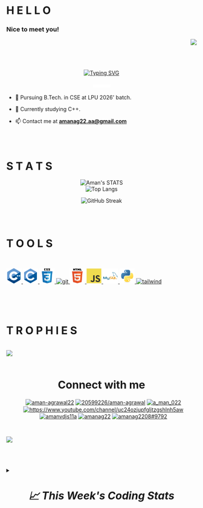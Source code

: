 <h1><strong>H E L L O <img src="https://slackmojis.com/emojis/8809-wave_hello/download" alt="" width=35 /></strong></h1>
<h3><strong>Nice to meet you!</strong></h3>
 <div align="right"> 
	
![](https://vbr.wocr.tk/badge?page_id=https://github.com/Ash-codes18&color=f75c7e&style=for-the-badge&logo=Github)
</div>

<!-- <img src="https://visitor-badge.laobi.icu/badge?page_id=Ash-codes18" alt="visitors"/> -->  
<br>
<br>
<p align="center">
<a href="https://git.io/typing-svg"><img src="https://readme-typing-svg.demolab.com?font=Caveat&weight=700&size=50&pause=1000&color=AA56F7&background=FFF7F100&center=true&vCenter=true&width=500&height=150&lines=Hi%2C!+I'm+Aman+;I'm+a+Software+Engineer" alt="Typing SVG" /></a>
<br>
<br>
<img src="https://github.com/Ash-codes18/Ash-codes18/blob/main/images/image%207.png">
<div>	 

- 🔭 Pursuing B.Tech. in CSE at LPU 2026' batch.

- 🌱 Currently studying C++.

- 📫 Contact me at  **amanag22.aa@gmail.com**

</div>
<br><br>
<div>
<p><h1><strong>S T A T S</strong> </h1></p>
<div align="center">


<!-- ![Aman Agrawal's wakatime stats](https://github-readme-stats.vercel.app/api/wakatime?username=Aman-Agrawal-22&theme=dracula&hide_border=true&show_icons=true) -->
	
	
	
![Aman's STATS](https://github-readme-stats.vercel.app/api?username=Aman-Agrawal-22&show_icons=true&theme=dracula&count_private=true&hide_border=true)	
![Top Langs](https://github-readme-stats.vercel.app/api/top-langs/?username=Aman-Agrawal-22&theme=dracula&langs_count=9&hide_border=true&show_icons=true)
	
	
![GitHub Streak](https://streak-stats.demolab.com/?user=Aman-Agrawal-22&theme=monokai-metallian&hide_border=true&show_icons=true)
</div>
<br>
<br>
<p><h1 align="left"> <strong>T O O L S</strong></h1>
<br>


 <a href="https://www.w3schools.com/cpp/" target="_blank" rel="noreferrer"> <img src="https://raw.githubusercontent.com/devicons/devicon/master/icons/cplusplus/cplusplus-original.svg" alt="cplusplus" width="40" height="40"/> </a><a href="https://www.cprogramming.com/" target="_blank" rel="noreferrer"> <img src="https://raw.githubusercontent.com/devicons/devicon/master/icons/c/c-original.svg" alt="c" width="40" height="40"/> </a><a href="https://www.w3schools.com/css/" target="_blank" rel="noreferrer"> <img src="https://raw.githubusercontent.com/devicons/devicon/master/icons/css3/css3-original-wordmark.svg" alt="css3" width="40" height="40"/> </a> <a href="https://git-scm.com/" target="_blank" rel="noreferrer"> <img src="https://www.vectorlogo.zone/logos/git-scm/git-scm-icon.svg" alt="git" width="40" height="40"/> </a> <a href="https://www.w3.org/html/" target="_blank" rel="noreferrer"> <img src="https://raw.githubusercontent.com/devicons/devicon/master/icons/html5/html5-original-wordmark.svg" alt="html5" width="40" height="40"/> </a> <a href="https://developer.mozilla.org/en-US/docs/Web/JavaScript" target="_blank" rel="noreferrer"> <img src="https://raw.githubusercontent.com/devicons/devicon/master/icons/javascript/javascript-original.svg" alt="javascript" width="40" height="40"/> </a> <a href="https://www.mysql.com/" target="_blank" rel="noreferrer"> <img src="https://raw.githubusercontent.com/devicons/devicon/master/icons/mysql/mysql-original-wordmark.svg" alt="mysql" width="40" height="40"/> </a> <a href="https://www.python.org" target="_blank" rel="noreferrer"> <img src="https://raw.githubusercontent.com/devicons/devicon/master/icons/python/python-original.svg" alt="python" width="40" height="40"/> </a> <a href="https://tailwindcss.com/" target="_blank" rel="noreferrer"> <img src="https://www.vectorlogo.zone/logos/tailwindcss/tailwindcss-icon.svg" alt="tailwind" width="40" height="40"/> </a></p></div>
<div>

<br> <br><br>

<p><h1 align="left"> <strong>T R O P H I E S</strong></h1>
<br>

<img src="https://github-profile-trophy.vercel.app/?username=Aman-Agrawal-22&theme=juicyfresh&no-frame=true" height="325">
<br>
<br>


<h1 align="center"><strong> Connect with me </h1></strong>
<center>
<p align="center">

<div align="center" class="icons-social" style="margin-left: 10px;"><a href="https://www.linkedin.com/in/aman-agrawal22/" target="blank"><img align="center" src="https://raw.githubusercontent.com/rahuldkjain/github-profile-readme-generator/master/src/images/icons/Social/linked-in-alt.svg" alt="aman-agrawal22" height="30" width="40" /></a>
<a href="https://stackoverflow.com/users/20606228/aman-agrawal" target="blank"><img align="center" src="https://raw.githubusercontent.com/rahuldkjain/github-profile-readme-generator/master/src/images/icons/Social/stack-overflow.svg" alt="20599226/aman-agrawal" height="30" width="40" /></a>
<a href="https://www.instagram.com/a_man_022/" target="blank"><img align="center" src="https://raw.githubusercontent.com/rahuldkjain/github-profile-readme-generator/master/src/images/icons/Social/instagram.svg" alt="a_man_022" height="30" width="40" /></a>
<a href="https://www.youtube.com/@amanagrawal5422" target="blank"><img align="center" src="https://raw.githubusercontent.com/rahuldkjain/github-profile-readme-generator/master/src/images/icons/Social/youtube.svg" alt="https://www.youtube.com/channel/uc24ozjupfgljtzgshlnh5aw" height="30" width="40" /></a>
<a href="https://www.hackerrank.com/amanvdjs11a" target="blank"><img align="center" src="https://raw.githubusercontent.com/rahuldkjain/github-profile-readme-generator/master/src/images/icons/Social/hackerrank.svg" alt="amanvdjs11a" height="30" width="40" /></a>
<a href="https://auth.geeksforgeeks.org/user/amanag22" target="blank"><img align="center" src="https://raw.githubusercontent.com/rahuldkjain/github-profile-readme-generator/master/src/images/icons/Social/geeks-for-geeks.svg" alt="amanag22" height="30" width="40" /></a>
<a href="https://discord.gg/amanag2208#9792" target="blank"><img align="center" src="https://raw.githubusercontent.com/rahuldkjain/github-profile-readme-generator/master/src/images/icons/Social/discord.svg" alt="amanag2208#9792" height="30" width="40" /></a></div>
</p>
</center>
<br>

![](https://user-images.githubusercontent.com/73097560/115834477-dbab4500-a447-11eb-908a-139a6edaec5c.gif)


<br><br>
<details>
    <summary><center><h1><strong><em>📈 This Week's Coding Stats</strong></em></h1></center></summary>
	<br><br>
<!--START_SECTION:waka-->
![Code Time](http://img.shields.io/badge/Code%20Time-191%20hrs%2035%20mins-blue)

![Profile Views](http://img.shields.io/badge/Profile%20Views-23-blue)

![Lines of code](https://img.shields.io/badge/From%20Hello%20World%20I%27ve%20Written-253.2%20thousand%20lines%20of%20code-blue)

**🐱 My GitHub Data** 

> 📦 1.1 MB Used in GitHub's Storage 
 > 
> 🏆 640 Contributions in the Year 2023
 > 
> 🚫 Not Opted to Hire
 > 
> 📜 50 Public Repositories 
 > 
> 🔑 1 Private Repositories 
 > 
**I'm a Night 🦉** 

```text
🌞 Morning                200 commits         ████░░░░░░░░░░░░░░░░░░░░░   14.58 % 
🌆 Daytime                382 commits         ███████░░░░░░░░░░░░░░░░░░   27.84 % 
🌃 Evening                722 commits         █████████████░░░░░░░░░░░░   52.62 % 
🌙 Night                  68 commits          █░░░░░░░░░░░░░░░░░░░░░░░░   04.96 % 
```
📅 **I'm Most Productive on Sunday** 

```text
Monday                   130 commits         ██░░░░░░░░░░░░░░░░░░░░░░░   09.48 % 
Tuesday                  185 commits         ███░░░░░░░░░░░░░░░░░░░░░░   13.48 % 
Wednesday                173 commits         ███░░░░░░░░░░░░░░░░░░░░░░   12.61 % 
Thursday                 113 commits         ██░░░░░░░░░░░░░░░░░░░░░░░   08.24 % 
Friday                   121 commits         ██░░░░░░░░░░░░░░░░░░░░░░░   08.82 % 
Saturday                 204 commits         ████░░░░░░░░░░░░░░░░░░░░░   14.87 % 
Sunday                   446 commits         ████████░░░░░░░░░░░░░░░░░   32.51 % 
```


📊 **This Week I Spent My Time On** 

```text
🕑︎ Time Zone: Asia/Kolkata

💬 Programming Languages: 
C++                      17 hrs 32 mins      ████████████████████░░░░░   81.95 % 
Other                    1 hr 49 mins        ██░░░░░░░░░░░░░░░░░░░░░░░   08.51 % 
C                        54 mins             █░░░░░░░░░░░░░░░░░░░░░░░░   04.28 % 
HTML                     30 mins             █░░░░░░░░░░░░░░░░░░░░░░░░   02.34 % 
Python                   24 mins             ░░░░░░░░░░░░░░░░░░░░░░░░░   01.90 % 

💻 Operating System: 
Windows                  20 hrs 2 mins       ███████████████████████░░   93.66 % 
Linux                    1 hr 21 mins        ██░░░░░░░░░░░░░░░░░░░░░░░   06.34 % 
```

**I Mostly Code in C++** 

```text
HTML                     21 repos            ███░░░░░░░░░░░░░░░░░░░░░░░░   50.00 % 
C++                      3 repos             ██████████░░░░░░░░░░░░░░░  07.14 % 
C                        3 repos             ██░░░░░░░░░░░░░░░░░░░░░░░   07.14 % 
Shell                    1 repo              █░░░░░░░░░░░░░░░░░░░░░░░░   02.38 % 
SQL                      1 repo              █░░░░░░░░░░░░░░░░░░░░░░░░   02.38 % 
```




 Last Updated on 15/09/2023 08:20:38 UTC
<!--END_SECTION:waka-->
